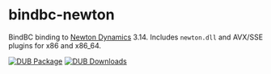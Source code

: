 # bindbc-newton
BindBC binding to [Newton Dynamics](https://github.com/MADEAPPS/newton-dynamics) 3.14. Includes `newton.dll` and AVX/SSE plugins for x86 and x86_64.

[![DUB Package](https://img.shields.io/dub/v/bindbc-newton.svg)](https://code.dlang.org/packages/bindbc-newton)
[![DUB Downloads](https://img.shields.io/dub/dm/bindbc-newton.svg)](https://code.dlang.org/packages/bindbc-newton)
